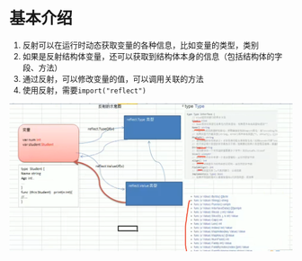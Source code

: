 # 基本介绍

1. 反射可以在运行时动态获取变量的各种信息，比如变量的类型，类别
2. 如果是反射结构体变量，还可以获取到结构体本身的信息（包括结构体的字段、方法）
3. 通过反射，可以修改变量的值，可以调用关联的方法
4. 使用反射，需要`import("reflect")`

![image-20250805095139797](反射的基本介绍.assets/image-20250805095139797.png)